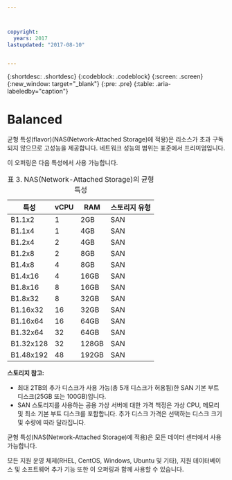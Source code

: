 ```yaml
---



copyright:
  years: 2017
lastupdated: "2017-08-10"


---
```


{:shortdesc: .shortdesc}
{:codeblock: .codeblock}
{:screen: .screen}
{:new_window: target="_blank"}
{:pre: .pre}
{:table: .aria-labeledby="caption"}

# Balanced
균형 특성(flavor)(NAS(Network-Attached Storage)에 적용)은 리소스가 초과 구독되지 않으므로 고성능을 제공합니다. 네트워크 성능의 범위는 표준에서 프리미엄입니다. 

이 오퍼링은 다음 특성에서 사용 가능합니다.

<table>
<CAPTION>표 3. NAS(Network-Attached Storage)의 균형 특성</CAPTION>
<THEAD>
<TR>
<th>특성</th>
<th>vCPU</th>
<th>RAM</th>
<th>스토리지 유형</th>
</TR>
</THEAD>
<TBODY>
<tr>
<td>B1.1x2</td>
<td>1</td>
<td>2GB</td>
<td>SAN</td>
</tr>
<tr>
<td>B1.1x4</td>
<td>1</td>
<td>4GB</td>
<td>SAN</td>
</tr>
<tr>
<td>B1.2x4</td>
<td>2</td>
<td>4GB</td>
<td>SAN</td>
</tr>
<tr>
<td>B1.2x8</td>
<td>2</td>
<td>8GB</td>
<td>SAN</td>
</tr>
<tr>
<td>B1.4x8</td>
<td>4</td>
<td>8GB</td>
<td>SAN</td>
</tr>
<tr>
<td>B1.4x16</td>
<td>4</td>
<td>16GB</td>
<td>SAN</td>
</tr>
<tr>
<td>B1.8x16</td>
<td>8</td>
<td>16GB</td>
<td>SAN</td>
</tr>
<tr>
<td>B1.8x32</td>
<td>8</td>
<td>32GB</td>
<td>SAN</td>
</tr>
<tr>
<td>B1.16x32</td>
<td>16</td>
<td>32GB</td>
<td>SAN</td>
</tr>
<tr>
<td>B1.16x64</td>
<td>16</td>
<td>64GB</td>
<td>SAN</td>
</tr>
<tr>
<td>B1.32x64</td>
<td>32</td>
<td>64GB</td>
<td>SAN</td>
</tr>
<tr>
<td>B1.32x128</td>
<td>32</td>
<td>128GB</td>
<td>SAN</td>
</tr>
<tr>
<td>B1.48x192</td>
<td>48</td>
<td>192GB</td>
<td>SAN</td>
</tr>
</TBODY>
</table>

**스토리지 참고:** 

* 최대 2TB의 추가 디스크가 사용 가능(총 5개 디스크가 허용됨)한 SAN 기본 부트 디스크(25GB 또는 100GB)입니다.
* SAN 스토리지를 사용하는 공용 가상 서버에 대한 가격 책정은 가상 CPU, 메모리 및 최소 기본 부트 디스크를 포함합니다. 추가 디스크 가격은 선택하는 디스크 크기 및 수량에 따라 달라집니다.  

균형 특성(NAS(Network-Attached Storage)에 적용)은 모든 데이터 센터에서 사용 가능합니다.

모든 지원 운영 체제(RHEL, CentOS, Windows, Ubuntu 및 기타), 지원 데이터베이스 및 소프트웨어 추가 기능 또한 이 오퍼링과 함께 사용할 수 있습니다.  
